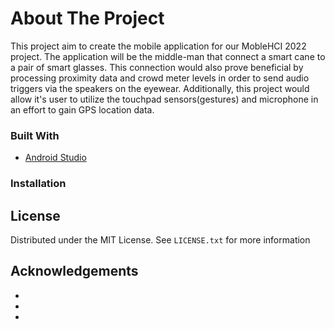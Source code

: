 # About The Project

This project aim to create the mobile application for our MobleHCI 2022 project. The application will be the middle-man that connect a smart cane to a pair of smart glasses. This connection would also prove beneficial by processing proximity data and crowd meter levels in order to send audio triggers via the speakers on the eyewear. Additionally, this project would allow it's user to utilize the touchpad sensors(gestures) and microphone in an effort to gain GPS location data.


### Built With

* [Android Studio][android-studio]

### Installation


## License

Distributed under the MIT License. See `LICENSE.txt` for more information

## Acknowledgements

* []()
* []()
* []()


<!-- MARKDOWN LINKS & IMAGES -->
[android-studio]: https://developer.android.com/studio



